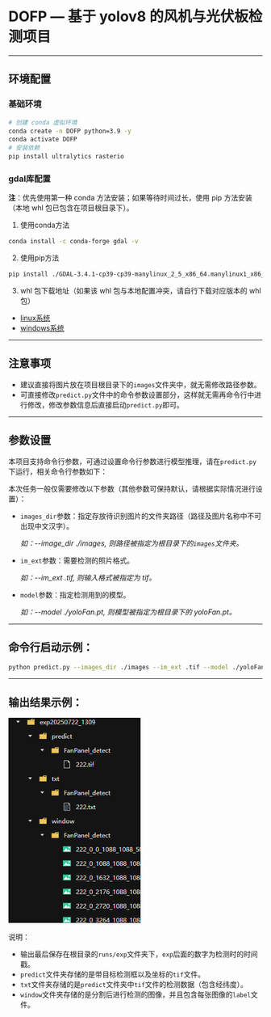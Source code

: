 # DOFP — 基于 yolov8 的风机与光伏板检测项目

---

## 环境配置

### 基础环境
```bash
# 创建 conda 虚拟环境
conda create -n DOFP python=3.9 -y
conda activate DOFP
# 安装依赖
pip install ultralytics rasterio
```

### gdal库配置
**注**：优先使用第一种 conda 方法安装；如果等待时间过长，使用 pip 方法安装（本地 whl 包已包含在项目根目录下）。

1. 使用conda方法
```bash
conda install -c conda-forge gdal -v
```
2. 使用pip方法
```bash
pip install ./GDAL-3.4.1-cp39-cp39-manylinux_2_5_x86_64.manylinux1_x86_64.whl
```
3. whl 包下载地址（如果该 whl 包与本地配置冲突，请自行下载对应版本的 whl 包）
- [linux系统](https://sourceforge.net/projects/gdal-wheels-for-linux/files/)
- [windows系统](https://github.com/cgohlke/geospatial-wheels)

---

## 注意事项
- 建议直接将图片放在项目根目录下的`images`文件夹中，就无需修改路径参数。
- 可直接修改`predict.py`文件中的命令参数设置部分，这样就无需再命令行中进行修改，修改参数信息后直接启动`predict.py`即可。

---

## 参数设置
本项目支持命令行参数，可通过设置命令行参数进行模型推理，请在`predict.py`下运行，相关命令行参数如下：

本次任务一般仅需要修改以下参数（其他参数可保持默认，请根据实际情况进行设置）：

- `images_dir`参数：指定存放待识别图片的文件夹路径（路径及图片名称中不可出现中文汉字）。

   *如：--image_dir ./images, 则路径被指定为根目录下的`images`文件夹。*

- `im_ext`参数：需要检测的照片格式。

   *如：--im_ext .tif, 则输入格式被指定为 tif。*

- `model`参数：指定检测用到的模型。

   *如：--model ./yoloFan.pt, 则模型被指定为根目录下的 yoloFan.pt。*

---

## 命令行启动示例：

```bash
python predict.py --images_dir ./images --im_ext .tif --model ./yoloFan.pt
```

---

## 输出结果示例：
![image-example](./assets/img.png)

说明：
- 输出最后保存在根目录的`runs/exp`文件夹下，`exp`后面的数字为检测时的时间戳。
- `predict`文件夹存储的是带目标检测框以及坐标的`tif`文件。
- `txt`文件夹存储的是`predict`文件夹中`tif`文件的检测数据（包含经纬度）。
- `window`文件夹存储的是分割后进行检测的图像，并且包含每张图像的`label`文件。
